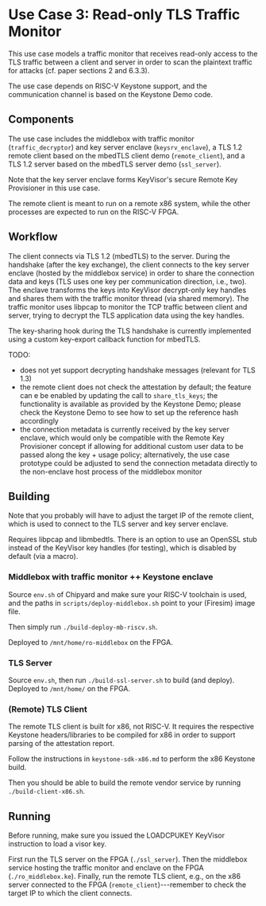 # Use Case 3: Read-only TLS Traffic Monitor
This use case models a traffic monitor that receives read-only access to the TLS traffic between a client and server in order to scan the plaintext traffic for attacks (cf. paper sections 2 and 6.3.3).

The use case depends on RISC-V Keystone support, and the communication channel is based on the Keystone Demo code.

## Components
The use case includes the middlebox with traffic monitor (`traffic_decryptor`) and key server enclave (`keysrv_enclave`), a TLS 1.2 remote client based on the mbedTLS client demo (`remote_client`), and a TLS 1.2 server based on the mbedTLS server demo (`ssl_server`).

Note that the key server enclave forms KeyVisor's secure Remote Key Provisioner in this use case.

The remote client is meant to run on a remote x86 system, while the other processes are expected to run on the RISC-V FPGA.

## Workflow
The client connects via TLS 1.2 (mbedTLS) to the server.
During the handshake (after the key exchange), the client connects to the key server enclave (hosted by the middlebox service) in order to share the connection data and keys (TLS uses one key per communication direction, i.e., two).
The enclave transforms the keys into KeyVisor decrypt-only key handles and shares them with the traffic monitor thread (via shared memory).
The traffic monitor uses libpcap to monitor the TCP traffic between client and server, trying to decrypt the TLS application data using the key handles.

The key-sharing hook during the TLS handshake is currently implemented using a custom key-export callback function for mbedTLS.

TODO:
- does not yet support decrypting handshake messages (relevant for TLS 1.3)
- the remote client does not check the attestation by default; the feature can e be enabled by updating the call to `share_tls_keys`; the functionality is available as provided by the Keystone Demo; please check the Keystone Demo to see how to set up the reference hash accordingly
- the connection metadata is currently received by the key server enclave, which would only be compatible with the Remote Key Provisioner concept if allowing for additional custom user data to be passed along the key + usage policy; alternatively, the use case prototype could be adjusted to send the connection metadata directly to the non-enclave host process of the middlebox monitor


## Building
Note that you probably will have to adjust the target IP of the remote client, which is used to connect to the TLS server and key server enclave.

Requires libpcap and libmbedtls.
There is an option to use an OpenSSL stub instead of the KeyVisor key handles (for testing), which is disabled by default (via a macro).

### Middlebox with traffic monitor ++ Keystone enclave
Source `env.sh` of Chipyard and make sure your RISC-V toolchain is used, and the paths in `scripts/deploy-middlebox.sh` point to your (Firesim) image file.

Then simply run `./build-deploy-mb-riscv.sh`.

Deployed to `/mnt/home/ro-middlebox` on the FPGA.

### TLS Server
Source `env.sh`, then run `./build-ssl-server.sh` to build (and deploy).
Deployed to `/mnt/home/` on the FPGA.


### (Remote) TLS Client
The remote TLS client is built for x86, not RISC-V.
It requires the respective Keystone headers/libraries to be compiled for x86 in order to support parsing of the attestation report.

Follow the instructions in `keystone-sdk-x86.md` to perform the x86 Keystone build.

Then you should be able to build the remote vendor service by running `./build-client-x86.sh`.



## Running
Before running, make sure you issued the LOADCPUKEY KeyVisor instruction to load a visor key.

First run the TLS server on the FPGA (`./ssl_server`).
Then the middlebox service hosting the traffic monitor and enclave on the FPGA (`./ro_middlebox.ke`).
Finally, run the remote TLS client, e.g., on the x86 server connected to the FPGA (`remote_client`)---remember to check the target IP to which the client connects.
